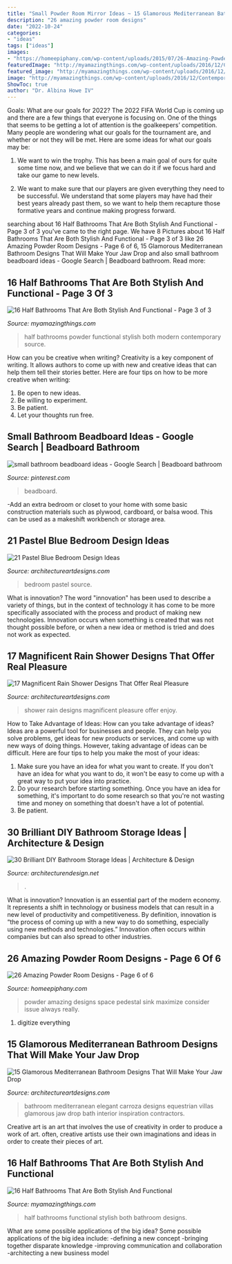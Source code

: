 ```yaml
---
title: "Small Powder Room Mirror Ideas ~ 15 Glamorous Mediterranean Bathroom Designs That Will Make Your Jaw Drop"
description: "26 amazing powder room designs"
date: "2022-10-24"
categories:
- "ideas"
tags: ["ideas"]
images:
- "https://homeepiphany.com/wp-content/uploads/2015/07/26-Amazing-Powder-Room-Designs-26.jpg"
featuredImage: "http://myamazingthings.com/wp-content/uploads/2016/12/Contemporary-modern-powder-room-769x1024.jpg"
featured_image: "http://myamazingthings.com/wp-content/uploads/2016/12/Contemporary-modern-powder-room-769x1024.jpg"
image: "http://myamazingthings.com/wp-content/uploads/2016/12/Contemporary-modern-powder-room-769x1024.jpg"
ShowToc: true
author: "Dr. Albina Howe IV"
---
```



Goals: What are our goals for 2022?
The 2022 FIFA World Cup is coming up and there are a few things that everyone is focusing on. One of the things that seems to be getting a lot of attention is the goalkeepers’ competition. Many people are wondering what our goals for the tournament are, and whether or not they will be met. Here are some ideas for what our goals may be: 
1) We want to win the trophy. This has been a main goal of ours for quite some time now, and we believe that we can do it if we focus hard and take our game to new levels. 

2) We want to make sure that our players are given everything they need to be successful. We understand that some players may have had their best years already past them, so we want to help them recapture those formative years and continue making progress forward.

	

		
searching about 16 Half Bathrooms That Are Both Stylish And Functional - Page 3 of 3 you've came to the right page. We have 8 Pictures about 16 Half Bathrooms That Are Both Stylish And Functional - Page 3 of 3 like 26 Amazing Powder Room Designs - Page 6 of 6, 15 Glamorous Mediterranean Bathroom Designs That Will Make Your Jaw Drop and also small bathroom beadboard ideas - Google Search | Beadboard bathroom. Read more:
		
    
## 16 Half Bathrooms That Are Both Stylish And Functional - Page 3 Of 3

<img loading=lazy src="http://myamazingthings.com/wp-content/uploads/2016/12/Contemporary-modern-powder-room-769x1024.jpg" onerror="this.onerror=null;this.src='https://tse1.mm.bing.net/th?id=OIP.HtMLBw_4BuNdM0kYYSKnAAHaJ3&amp;pid=15.1';" alt="16 Half Bathrooms That Are Both Stylish And Functional - Page 3 of 3">

_Source: myamazingthings.com_

>half bathrooms powder functional stylish both modern contemporary source. 

	

How can you be creative when writing?
Creativity is a key component of writing. It allows authors to come up with new and creative ideas that can help them tell their stories better. Here are four tips on how to be more creative when writing:
1. Be open to new ideas.
2. Be willing to experiment.
3. Be patient.
4. Let your thoughts run free.

    
## Small Bathroom Beadboard Ideas - Google Search | Beadboard Bathroom

<img loading=lazy src="https://i.pinimg.com/736x/5d/b1/d2/5db1d26c055fff046fbf92f053de8bb5.jpg" onerror="this.onerror=null;this.src='https://tse2.mm.bing.net/th?id=OIP.YPnXTer0Idm6o7tbu6jCggAAAA&amp;pid=15.1';" alt="small bathroom beadboard ideas - Google Search | Beadboard bathroom">

_Source: pinterest.com_

>beadboard. 

	

-Add an extra bedroom or closet to your home with some basic construction materials such as plywood, cardboard, or balsa wood. This can be used as a makeshift workbench or storage area. 

    
## 21 Pastel Blue Bedroom Design Ideas

<img loading=lazy src="https://www.architectureartdesigns.com/wp-content/uploads/2015/05/1910-630x840.jpg" onerror="this.onerror=null;this.src='https://tse4.mm.bing.net/th?id=OIP.BL2dCL-65xi1GIp7rN_o4AHaJ4&amp;pid=15.1';" alt="21 Pastel Blue Bedroom Design Ideas">

_Source: architectureartdesigns.com_

>bedroom pastel source. 

	

What is innovation?
The word "innovation" has been used to describe a variety of things, but in the context of technology it has come to be more specifically associated with the process and product of making new technologies. Innovation occurs when something is created that was not thought possible before, or when a new idea or method is tried and does not work as expected.

    
## 17 Magnificent Rain Shower Designs That Offer Real Pleasure

<img loading=lazy src="https://www.architectureartdesigns.com/wp-content/uploads/2015/04/1715-630x947.jpg" onerror="this.onerror=null;this.src='https://tse3.mm.bing.net/th?id=OIP.KcIKXJOqyEK1WYd7-zIyywHaLI&amp;pid=15.1';" alt="17 Magnificent Rain Shower Designs That Offer Real Pleasure">

_Source: architectureartdesigns.com_

>shower rain designs magnificent pleasure offer enjoy. 

	

How to Take Advantage of Ideas: How can you take advantage of ideas?
Ideas are a powerful tool for businesses and people. They can help you solve problems, get ideas for new products or services, and come up with new ways of doing things. However, taking advantage of ideas can be difficult. Here are four tips to help you make the most of your ideas: 
1. Make sure you have an idea for what you want to create. If you don't have an idea for what you want to do, it won't be easy to come up with a great way to put your idea into practice. 
2. Do your research before starting something. Once you have an idea for something, it's important to do some research so that you're not wasting time and money on something that doesn't have a lot of potential. 
3. Be patient.

    
## 30 Brilliant DIY Bathroom Storage Ideas | Architecture &amp; Design

<img loading=lazy src="https://cdn.architecturendesign.net/wp-content/uploads/2014/08/diy-bathroom-storage-ideas-7.jpg" onerror="this.onerror=null;this.src='https://tse1.mm.bing.net/th?id=OIP.SWMV8u34vxFvanTNIgEJhQHaNK&amp;pid=15.1';" alt="30 Brilliant DIY Bathroom Storage Ideas | Architecture &amp; Design">

_Source: architecturendesign.net_

>. 

	

What is innovation?
Innovation is an essential part of the modern economy. It represents a shift in technology or business models that can result in a new level of productivity and competitiveness. By definition, innovation is “the process of coming up with a new way to do something, especially using new methods and technologies.” Innovation often occurs within companies but can also spread to other industries.

    
## 26 Amazing Powder Room Designs - Page 6 Of 6

<img loading=lazy src="https://homeepiphany.com/wp-content/uploads/2015/07/26-Amazing-Powder-Room-Designs-26.jpg" onerror="this.onerror=null;this.src='https://tse4.mm.bing.net/th?id=OIP.9vMfzb8UFPxY0bMLiKt8lAHaLH&amp;pid=15.1';" alt="26 Amazing Powder Room Designs - Page 6 of 6">

_Source: homeepiphany.com_

>powder amazing designs space pedestal sink maximize consider issue always really. 

	

1. digitize everything

    
## 15 Glamorous Mediterranean Bathroom Designs That Will Make Your Jaw Drop

<img loading=lazy src="https://www.architectureartdesigns.com/wp-content/uploads/2014/12/15-Glamorous-Mediterranean-Bathroom-Designs-That-Will-Make-Your-Jaw-Drop-12-630x947.jpg" onerror="this.onerror=null;this.src='https://tse1.mm.bing.net/th?id=OIP.HYiLv5tdjgM5I-cYl_bMEQHaLI&amp;pid=15.1';" alt="15 Glamorous Mediterranean Bathroom Designs That Will Make Your Jaw Drop">

_Source: architectureartdesigns.com_

>bathroom mediterranean elegant carroza designs equestrian villas glamorous jaw drop bath interior inspiration contractors. 

	

Creative art is an art that involves the use of creativity in order to produce a work of art. often, creative artists use their own imaginations and ideas in order to create their pieces of art.

    
## 16 Half Bathrooms That Are Both Stylish And Functional

<img loading=lazy src="https://myamazingthings.com/wp-content/uploads/2016/12/silver.jpg" onerror="this.onerror=null;this.src='https://tse4.mm.bing.net/th?id=OIP.u_OutQajsrjcBYVqYw13ogHaLG&amp;pid=15.1';" alt="16 Half Bathrooms That Are Both Stylish And Functional">

_Source: myamazingthings.com_

>half bathrooms functional stylish both bathroom designs. 

	

What are some possible applications of the big idea?
Some possible applications of the big idea include: 
-defining a new concept
-bringing together disparate knowledge
-improving communication and collaboration
-architecting a new business model

